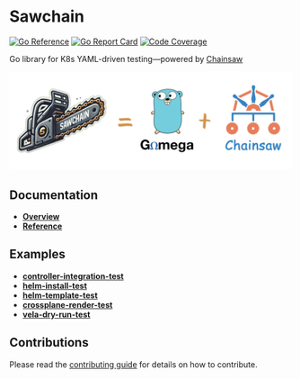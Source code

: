 # Sawchain

[![Go Reference](https://pkg.go.dev/badge/github.com/guidewire-oss/sawchain.svg)](https://pkg.go.dev/github.com/guidewire-oss/sawchain)
[![Go Report Card](https://goreportcard.com/badge/github.com/guidewire-oss/sawchain)](https://goreportcard.com/report/github.com/guidewire-oss/sawchain)
[![Code Coverage](https://codecov.io/gh/guidewire-oss/sawchain/branch/main/graph/badge.svg)](https://codecov.io/gh/guidewire-oss/sawchain)

Go library for K8s YAML-driven testing—powered by [Chainsaw](https://github.com/kyverno/chainsaw)

![Sawchain](./assets/banner.png)

## Documentation

* **[Overview](./docs/OVERVIEW.md)**
* **[Reference](./docs/REFERENCE.md)**

## Examples

* **[controller-integration-test](./examples/controller-integration-test/)**
* **[helm-install-test](./examples/helm-install-test/)**
* **[helm-template-test](./examples/helm-template-test/)**
* **[crossplane-render-test](./examples/crossplane-render-test/)**
* **[vela-dry-run-test](./examples/vela-dry-run-test/)**

## Contributions

Please read the [contributing guide](./CONTRIBUTING.md) for details on how to contribute.
